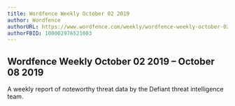 ```yaml
---
title: Wordfence Weekly October 02 2019 
author: Wordfence
authorURL: https://www.wordfence.com/weekly/wordfence-weekly-october-02-2019-october-08-2019/
authorFBID: 100002976521003
---
```


<section class="">
	<div class="">
		<h1>Wordfence Weekly October 02 2019 – October 08 2019</h1>
		<div class="">
							<p class="">A weekly report of noteworthy threat data by the Defiant threat intelligence team.</p>
					</div>
	</div>
</section>

